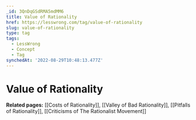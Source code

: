 ```yaml
---
_id: 3QnDqGSdRMA5mdMM6
title: Value of Rationality
href: https://lesswrong.com/tag/value-of-rationality
slug: value-of-rationality
type: tag
tags:
  - LessWrong
  - Concept
  - Tag
synchedAt: '2022-08-29T10:48:13.477Z'
---
```

# Value of Rationality

**Related pages:** [[Costs of Rationality]], [[Valley of Bad Rationality]], [[Pitfalls of Rationality]], [[Criticisms of The Rationalist Movement]]